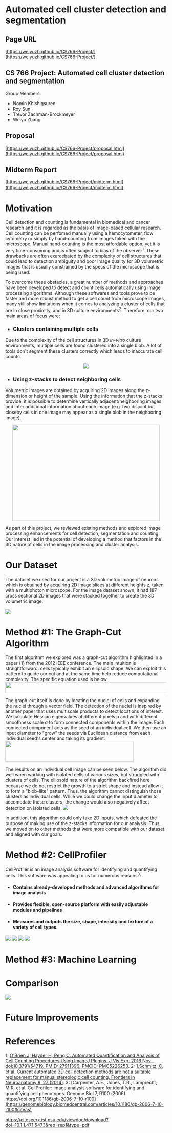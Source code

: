 Automated cell cluster detection and segmentation
=======================================

## Page URL
[https://weiyuzh.github.io/CS766-Project/](https://weiyuzh.github.io/CS766-Project/)

## CS 766 Project: Automated cell cluster detection and segmentation
Group Members:
- Nomin Khishigsuren
- Roy Sun
- Trevor Zachman-Brockmeyer
- Weiyu Zhang

## Proposal
[https://weiyuzh.github.io/CS766-Project/proposal.html](https://weiyuzh.github.io/CS766-Project/proposal.html)

## Midterm Report
[https://weiyuzh.github.io/CS766-Project/midterm.html](https://weiyuzh.github.io/CS766-Project/midterm.html)


# Motivation
Cell detection and counting is fundamental in biomedical and cancer research and it is regarded as the basis of image-based cellular research. Cell counting can be perfomed manually using a hemocytometer, flow cytometry or simply by hand-counting from images taken with the microscope. Manual hand-counting is the most affordable option, yet it is very time-consuming and is often subject to bias of the observer<sup>1</sup>. These drawbacks are often exarcebated by the complexity of cell structures that could lead to detection ambiguity and poor image quality for 3D volumetric images that is usually constrained by the specs of the microscope that is being used. 


To overcome these obstacles, a great number of methods and approaches have been developed to detect and count cells automatically using image processing algorithms.  Although these softwares and tools prove to be faster and more robust method to get a cell count from microscope images, many still show limitations when it comes to analyzing a cluster of cells that are in close proximity, and in 3D culture environments<sup>2</sup>. Therefore, our two main areas of focus were: 

- ### Clusters containing multiple cells 

Due to the complexity of the cell structures in 3D *in-vitro* culture environments, multiple cells are found clustered into a single blob. A lot of tools don't segment these clusters correctly which leads to inaccurate cell counts. 
<p align="center">
  <img src="./images/imgg.PNG">
</p>

- ### Using z-stacks to detect neighboring cells 

Volumetric images are obtained by acquiring 2D images along the z-dimension or height of the sample. Using the information that the z-stacks provide, it is possible to determine vertically adjacent/neighboring images and infer additional information about each image (e.g. two disjoint but closeby cells in one image may appear as a single blob in the neighboring image). 
<p align="center">
  <img width="460" height="300" src="./images/z-stacks.png">
</p>

As part of this project, we reviewed existing methods and explored image processing enhancements for cell detection, segmentation and counting. Our interest lied in the potential of developing a method that factors in the 3D nature of cells in the image processing and cluster analysis. 


# Our Dataset
The dataset we used for our project is a 3D volumetric image of neurons which is obtained by acquiring 2D image slices at different heights z, taken with a multiphoton microscope. For the image dataset shown, it had 187 cross sectional 2D images that were stacked together to create the 3D volumetric image.   
<br>
<img src="./images/dataset.png">

# Method #1: The Graph-Cut Algorithm
The first algorithm we explored was a graph-cut algorithm highlighted in a paper {1} from the 2012 IEEE conference. The main intuition is straightforward: cells typically exhibit an ellipsoid shape. We can exploit this pattern to guide our cut and at the same time help reduce computational complexity. The specific equation used is below. 
<br>
<img src="./images/graphcut/ellipsoid equation.png" width="600" height="35">

The graph-cut itself is done by locating the nuclei of cells and expanding the nuclei through a vector field. The detection of the nuclei is inspired by another paper that uses multiscale products to detect locations of interest. We calculate Hessian eigenvalues at different pixels p and with different smoothness scale σ to form connected components within the image. Each connected component acts as the seed of an individual cell. We then use an input diameter to "grow" the seeds via Euclidean distance from each individual seed's center and taking its gradient. 
<br>
<img src="./images/graphcut/graphcut expand.png" width="400" height="65">

The results on an individual cell image can be seen below. The algorithm did well when working with isolated cells of various sizes, but struggled with clusters of cells. The ellipsoid nature of the algorithm backfired here because we do not restrict the growth to a strict shape and instead allow it to form a "blob-like" pattern. Thus, the algorithm cannot distinguish those clusters as individual cells. While we could change the input diameter to accomodate these clusters, the change would also negatively affect detection on isolated cells. 
<img src="./images/graphcut/graphcut result.png">

In addition, this algorithm could only take 2D inputs, which defeated the purpose of making use of the z-stacks information for our analysis. Thus, we moved on to other methods that were more compatible with our dataset and aligned with our goals.

# Method #2: CellProfiler

CellProfiler is an image analysis software for identifying and quantifying cells. This software was appealing to us for numerous reasons<sup>3</sup>:

- #### Contains already-developed methods and advanced algorithms for image analysis 
- #### Provides flexible, open-source platform with easily adjustable modules and pipelines 
- #### Measures and outputs the size, shape, intensity and texture of a variety of cell types. 

<img src="./images/cellprofiler1.png">

<img src="./images/cellprofiler2.png">

<img src="./docs/csv_analysis/labeled6.gif">
<img src="./docs/csv_analysis/labeled8.gif">

# Method #3: Machine Learning

# Comparison
<img src="./images/comparison.png">

# Future Improvements

# References
1: [O'Brien J, Hayder H, Peng C. Automated Quantification and Analysis of Cell Counting Procedures Using ImageJ Plugins. J Vis Exp. 2016 Nov . doi:10.3791/54719. PMID: 27911396; PMCID: PMC5226253](http://europepmc.org/article/PMC/5226253).
2: [1.Schmitz, C. et al. Current automated 3D cell detection methods are not a suitable replacement for manual stereologic cell counting. Frontiers in Neuroanatomy 8, 27 (2014)](https://www.frontiersin.org/articles/10.3389/fnana.2014.00027/full).
3: [Carpenter, A.E., Jones, T.R., Lamprecht, M.R. et al. CellProfiler: image analysis software for identifying and quantifying cell phenotypes. Genome Biol 7, R100 (2006). https://doi.org/10.1186/gb-2006-7-10-r100](https://genomebiology.biomedcentral.com/articles/10.1186/gb-2006-7-10-r100#citeas)

https://citeseerx.ist.psu.edu/viewdoc/download?doi=10.1.1.471.5473&rep=rep1&type=pdf
